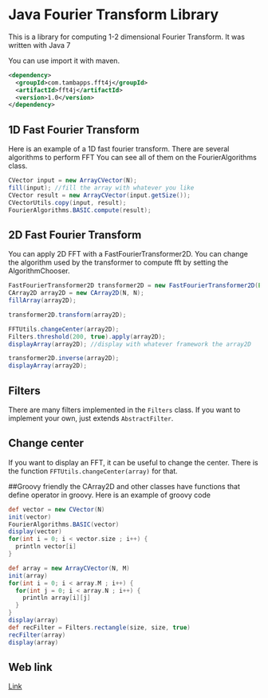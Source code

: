 # Java Fourier Transform Library

This is a library for computing 1-2 dimensional Fourier Transform. It was written with Java 7

You can use import it with maven.

```xml
<dependency>
  <groupId>com.tambapps.fft4j</groupId>
  <artifactId>fft4j</artifactId>
  <version>1.0</version>
</dependency>
```
## 1D Fast Fourier Transform
Here is an example of a 1D fast fourier transform. There are several algorithms to perform FFT
You can see all of them on the FourierAlgorithms class.
```java
CVector input = new ArrayCVector(N);
fill(input); //fill the array with whatever you like
CVector result = new ArrayCVector(input.getSize());
CVectorUtils.copy(input, result);
FourierAlgorithms.BASIC.compute(result);
```

## 2D Fast Fourier Transform
You can apply 2D FFT with a FastFourierTransformer2D. You can change the algorithm used by the transformer
to compute fft by setting the AlgorithmChooser.
```java
FastFourierTransformer2D transformer2D = new FastFourierTransformer2D(Executors.newFixedThreadPool(4));
CArray2D array2D = new CArray2D(N, N);
fillArray(array2D);

transformer2D.transform(array2D);

FFTUtils.changeCenter(array2D);
Filters.threshold(200, true).apply(array2D);
displayArray(array2D); //display with whatever framework the array2D

transformer2D.inverse(array2D);
displayArray(array2D);
```
## Filters
There are many filters implemented in the `Filters` class. If you want to implement your own, just extends `AbstractFilter`.


## Change center
If you want to display an FFT, it can be useful to change the center. There is the function `FFTUtils.changeCenter(array)` for that.

##Groovy friendly
the CArray2D and other classes have functions that define operator in groovy. Here is an example of groovy code

```groovy
def vector = new CVector(N)
init(vector)
FourierAlgorithms.BASIC(vector)
display(vector)
for(int i = 0; i < vector.size ; i++) {
  println vector[i]
}
```

```groovy
def array = new ArrayCVector(N, M)
init(array)
for(int i = 0; i < array.M ; i++) {
  for(int j = 0; i < array.N ; i++) {
    println array[i][j]
  }
}
display(array)
def recFilter = Filters.rectangle(size, size, true)
recFilter(array)
display(array)
```

## Web link

[Link](https://tambapps.github.io/fourier-transform-library/)
